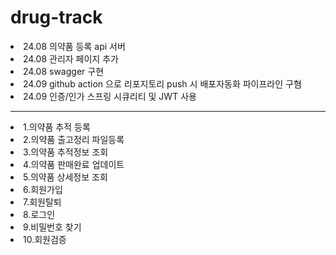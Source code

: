 # drug-track
<ui>
<li>24.08 의약품 등록 api 서버</li>
<li>24.08 관리자 페이지 추가</li>
<li>24.08 swagger 구현</li>
<li>24.09 github action 으로 리포지토리 push 시 배포자동화 파이프라인 구혐</li>
<li>24.09 인증/인가 스프링 시큐리티 및 JWT 사용</li>
</ui>
<hr>
<ui>
<li>1.의약품 추적 등록</li>
<li>2.의약품 출고정리 파일등록</li>
<li>3.의약품 추적정보 조회</li>
<li>4.의약품 판매완료 업데이트</li>
<li>5.의약품 상세정보 조회</li>
<li>6.회원가입</li>
<li>7.회원탈퇴</li>
<li>8.로그인</li>
<li>9.비밀번호 찾기</li>
<li>10.회원검증</li>
</ui>

